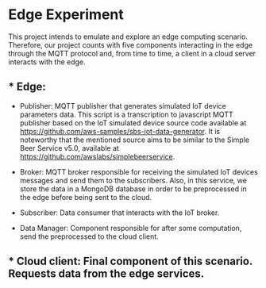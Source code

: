 # Edge Experiment

This project intends to emulate and explore an edge computing scenario. Therefore, our project counts with five components interacting in the edge through the MQTT protocol and, from time to time, a client in a cloud server interacts with the edge.

## * Edge: 
  * Publisher: MQTT publisher that generates simulated IoT device parameters data. This script is a transcription to javascript MQTT publisher based on the IoT simulated device source code available at https://github.com/aws-samples/sbs-iot-data-generator. It is noteworthy that the mentioned source aims to be similar to the Simple Beer Service v5.0, available at https://github.com/awslabs/simplebeerservice.

  * Broker: MQTT broker responsible for receiving the simulated IoT devices messages and send them to the subscribers. Also, in this service, we store the data in a MongoDB database in order to be preprocessed in the edge before being sent to the cloud.
  
  * Subscriber: Data consumer that interacts with the IoT broker.
   
  * Data Manager: Component responsible for after some computation, send the preprocessed to the cloud client.
  
## * Cloud client: Final component of this scenario. Requests data from the edge services.
